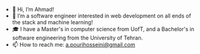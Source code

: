 - 👋 Hi, I’m Ahmad!
- 👀 I’m a software engineer interested in web development on all ends of the stack and machine learning! 
- 🎓 I have a Master's in computer science from UofT, and a Bachelor's in software engineering from the University of Tehran.
- 📫 How to reach me: a.pourihosseini@gmail.com
<!-- - 💞️ I’m looking to collaborate on ... -->

<!---
ahmad-PH/ahmad-PH is a ✨ special ✨ repository because its `README.md` (this file) appears on your GitHub profile.
You can click the Preview link to take a look at your changes.
--->
